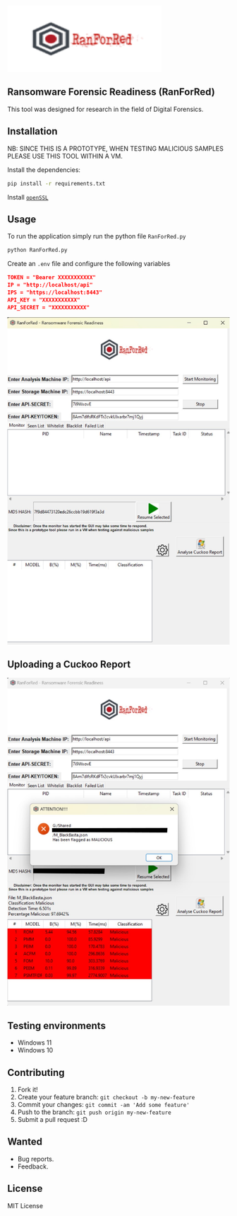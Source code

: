 <img src="https://github.com/ICFL-UP/RanForRed/blob/master/data/logo.png?raw=true" height="150" width="350"/>
  
 
## Ransomware Forensic Readiness (RanForRed)
This tool was designed for research in the field of Digital Forensics.


## Installation

NB: SINCE THIS IS A PROTOTYPE, WHEN TESTING MALICIOUS SAMPLES PLEASE USE THIS TOOL WITHIN A VM.


Install the dependencies:
```bash
pip install -r requirements.txt
```

Install [`openSSL`](https://wiki.openssl.org/index.php/Binaries)


## Usage
 To run the application simply run the python file ``RanForRed.py``

 ```bash
 python RanForRed.py
 ```
Create an ``.env`` file and configure the following variables
```json
TOKEN = "Bearer XXXXXXXXXXX"
IP = "http://localhost/api"
IPS = "https://localhost:8443"
API_KEY = "XXXXXXXXXXX"
API_SECRET = "XXXXXXXXXXX"
```

<img src="https://github.com/ICFL-UP/RanForRed/blob/master/data/gui.jpg?raw=true"/>

## Uploading a Cuckoo Report
<img src="https://github.com/ICFL-UP/RanForRed/blob/master/data/detect.jpg?raw=true"/>

## Testing environments
  - Windows 11
  - Windows 10


## Contributing
 
1. Fork it!
2. Create your feature branch: `git checkout -b my-new-feature`
3. Commit your changes: `git commit -am 'Add some feature'`
4. Push to the branch: `git push origin my-new-feature`
5. Submit a pull request :D

## Wanted
 
  - Bug reports.
  - Feedback.


## License
 
MIT License

